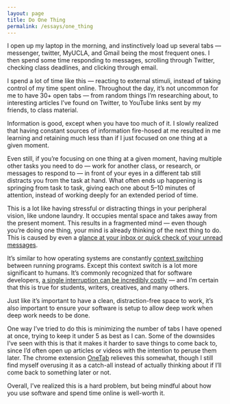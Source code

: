 ```yaml
---
layout: page
title: Do One Thing
permalink: /essays/one_thing
---
```


I open up my laptop in the morning, and instinctively load up several tabs — messenger, twitter, MyUCLA, and Gmail being the most frequent ones. I then spend some time responding to messages, scrolling through Twitter, checking class deadlines, and clicking through email.

I spend a lot of time like this — reacting to external stimuli, instead of taking control of my time spent online. Throughout the day, it’s not uncommon for me to have 30+ open tabs — from random things I’m researching about, to interesting articles I’ve found on Twitter, to YouTube links sent by my friends, to class material.

Information is good, except when you have too much of it. I slowly realized that having constant sources of information fire-hosed at me resulted in me learning and retaining much less than if I just focused on one thing at a given moment.

Even still, if you’re focusing on one thing at a given moment, having multiple other tasks you need to do — work for another class, or research, or messages to respond to — in front of your eyes in a different tab still distracts you from the task at hand. What often ends up happening is springing from task to task, giving each one about 5–10 minutes of attention, instead of working deeply for an extended period of time.

This is a lot like having stressful or distracting things in your peripheral vision, like undone laundry. It occupies mental space and takes away from the present moment. This results in a fragmented mind — even though you’re doing one thing, your mind is already thinking of the next thing to do. This is caused by even a [glance at your inbox or quick check of your unread messages](https://thinkers50.com/blog/work-and-life/deep-vs-shallow-work-cal-newport/).

It’s similar to how operating systems are constantly [context switching](https://en.wikipedia.org/wiki/Context_switch) between running programs. Except this context switch is a lot more significant to humans. It’s commonly recognized that for software developers, [a single interruption can be incredibly costly](http://www.paulgraham.com/makersschedule.html) — and I’m certain that this is true for students, writers, creatives, and many others.

Just like it’s important to have a clean, distraction-free space to work, it’s also important to ensure your software is setup to allow deep work when deep work needs to be done.

One way I’ve tried to do this is minimizing the number of tabs I have opened at once, trying to keep it under 5 as best as I can. Some of the downsides I’ve seen with this is that it makes it harder to save things to come back to, since I’d often open up articles or videos with the intention to peruse them later. The chrome extension [OneTab](https://www.one-tab.com/) relieves this somewhat, though I still find myself overusing it as a catch-all instead of actually thinking about if I’ll come back to something later or not.

Overall, I’ve realized this is a hard problem, but being mindful about how you use software and spend time online is well-worth it.